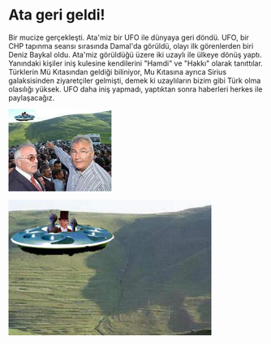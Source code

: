 # Ata geri geldi!

Bir mucize gerçekleşti. Ata'miz bir UFO ile dünyaya geri döndü. UFO,
bir CHP tapınma seansı sırasında Damal'da görüldü, olayı ilk
görenlerden biri Deniz Baykal oldu. Ata'miz görüldüğü üzere iki uzaylı
ile ülkeye dönüş yaptı. Yanındaki kişiler iniş kulesine kendilerini
"Hamdi" ve "Hakkı" olarak tanıttılar. Türklerin Mü Kıtasından geldiği
biliniyor, Mu Kıtasına ayrıca Sirius galaksisinden ziyaretçiler
gelmişti, demek ki uzaylıların bizim gibi Türk olma olasılığı
yüksek. UFO daha iniş yapmadı, yaptıktan sonra haberleri herkes ile
paylaşacağız.


![](baykal-ufo.jpeg)

![](ata-ufo.jpg)
